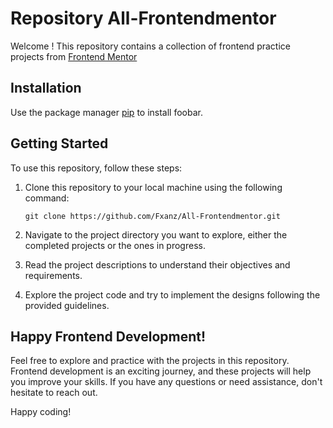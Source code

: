 # Repository All-Frontendmentor

Welcome ! This repository contains a collection of frontend practice projects from [Frontend Mentor](https://www.frontendmentor.io/)

## Installation

Use the package manager [pip](https://pip.pypa.io/en/stable/) to install foobar.
## Getting Started

To use this repository, follow these steps:

1. Clone this repository to your local machine using the following command:

   ```
   git clone https://github.com/Fxanz/All-Frontendmentor.git
   ```

2. Navigate to the project directory you want to explore, either the completed projects or the ones in progress.

3. Read the project descriptions to understand their objectives and requirements.

4. Explore the project code and try to implement the designs following the provided guidelines.

## Happy Frontend Development!

Feel free to explore and practice with the projects in this repository. Frontend development is an exciting journey, and these projects will help you improve your skills. If you have any questions or need assistance, don't hesitate to reach out.

Happy coding!
